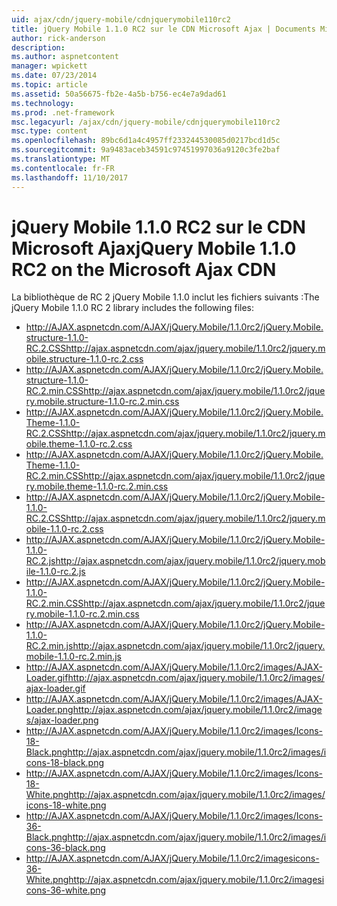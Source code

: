 ```yaml
---
uid: ajax/cdn/jquery-mobile/cdnjquerymobile110rc2
title: jQuery Mobile 1.1.0 RC2 sur le CDN Microsoft Ajax | Documents Microsoft
author: rick-anderson
description: 
ms.author: aspnetcontent
manager: wpickett
ms.date: 07/23/2014
ms.topic: article
ms.assetid: 50a56675-fb2e-4a5b-b756-ec4e7a9dad61
ms.technology: 
ms.prod: .net-framework
msc.legacyurl: /ajax/cdn/jquery-mobile/cdnjquerymobile110rc2
msc.type: content
ms.openlocfilehash: 89bc6d1a4c4957ff233244530085d0217bcd1d5c
ms.sourcegitcommit: 9a9483aceb34591c97451997036a9120c3fe2baf
ms.translationtype: MT
ms.contentlocale: fr-FR
ms.lasthandoff: 11/10/2017
---
```

<a name="jquery-mobile-110-rc2-on-the-microsoft-ajax-cdn"></a><span data-ttu-id="ea312-102">jQuery Mobile 1.1.0 RC2 sur le CDN Microsoft Ajax</span><span class="sxs-lookup"><span data-stu-id="ea312-102">jQuery Mobile 1.1.0 RC2 on the Microsoft Ajax CDN</span></span>
====================
<span data-ttu-id="ea312-103">La bibliothèque de RC 2 jQuery Mobile 1.1.0 inclut les fichiers suivants :</span><span class="sxs-lookup"><span data-stu-id="ea312-103">The jQuery Mobile 1.1.0 RC 2 library includes the following files:</span></span>

- <span data-ttu-id="ea312-104">http://AJAX.aspnetcdn.com/AJAX/jQuery.Mobile/1.1.0rc2/jQuery.Mobile.structure-1.1.0-RC.2.CSS</span><span class="sxs-lookup"><span data-stu-id="ea312-104">http://ajax.aspnetcdn.com/ajax/jquery.mobile/1.1.0rc2/jquery.mobile.structure-1.1.0-rc.2.css</span></span>
- <span data-ttu-id="ea312-105">http://AJAX.aspnetcdn.com/AJAX/jQuery.Mobile/1.1.0rc2/jQuery.Mobile.structure-1.1.0-RC.2.min.CSS</span><span class="sxs-lookup"><span data-stu-id="ea312-105">http://ajax.aspnetcdn.com/ajax/jquery.mobile/1.1.0rc2/jquery.mobile.structure-1.1.0-rc.2.min.css</span></span>
- <span data-ttu-id="ea312-106">http://AJAX.aspnetcdn.com/AJAX/jQuery.Mobile/1.1.0rc2/jQuery.Mobile.Theme-1.1.0-RC.2.CSS</span><span class="sxs-lookup"><span data-stu-id="ea312-106">http://ajax.aspnetcdn.com/ajax/jquery.mobile/1.1.0rc2/jquery.mobile.theme-1.1.0-rc.2.css</span></span>
- <span data-ttu-id="ea312-107">http://AJAX.aspnetcdn.com/AJAX/jQuery.Mobile/1.1.0rc2/jQuery.Mobile.Theme-1.1.0-RC.2.min.CSS</span><span class="sxs-lookup"><span data-stu-id="ea312-107">http://ajax.aspnetcdn.com/ajax/jquery.mobile/1.1.0rc2/jquery.mobile.theme-1.1.0-rc.2.min.css</span></span>
- <span data-ttu-id="ea312-108">http://AJAX.aspnetcdn.com/AJAX/jQuery.Mobile/1.1.0rc2/jQuery.Mobile-1.1.0-RC.2.CSS</span><span class="sxs-lookup"><span data-stu-id="ea312-108">http://ajax.aspnetcdn.com/ajax/jquery.mobile/1.1.0rc2/jquery.mobile-1.1.0-rc.2.css</span></span>
- <span data-ttu-id="ea312-109">http://AJAX.aspnetcdn.com/AJAX/jQuery.Mobile/1.1.0rc2/jQuery.Mobile-1.1.0-RC.2.js</span><span class="sxs-lookup"><span data-stu-id="ea312-109">http://ajax.aspnetcdn.com/ajax/jquery.mobile/1.1.0rc2/jquery.mobile-1.1.0-rc.2.js</span></span>
- <span data-ttu-id="ea312-110">http://AJAX.aspnetcdn.com/AJAX/jQuery.Mobile/1.1.0rc2/jQuery.Mobile-1.1.0-RC.2.min.CSS</span><span class="sxs-lookup"><span data-stu-id="ea312-110">http://ajax.aspnetcdn.com/ajax/jquery.mobile/1.1.0rc2/jquery.mobile-1.1.0-rc.2.min.css</span></span>
- <span data-ttu-id="ea312-111">http://AJAX.aspnetcdn.com/AJAX/jQuery.Mobile/1.1.0rc2/jQuery.Mobile-1.1.0-RC.2.min.js</span><span class="sxs-lookup"><span data-stu-id="ea312-111">http://ajax.aspnetcdn.com/ajax/jquery.mobile/1.1.0rc2/jquery.mobile-1.1.0-rc.2.min.js</span></span>
- <span data-ttu-id="ea312-112">http://AJAX.aspnetcdn.com/AJAX/jQuery.Mobile/1.1.0rc2/images/AJAX-Loader.gif</span><span class="sxs-lookup"><span data-stu-id="ea312-112">http://ajax.aspnetcdn.com/ajax/jquery.mobile/1.1.0rc2/images/ajax-loader.gif</span></span>
- <span data-ttu-id="ea312-113">http://AJAX.aspnetcdn.com/AJAX/jQuery.Mobile/1.1.0rc2/images/AJAX-Loader.png</span><span class="sxs-lookup"><span data-stu-id="ea312-113">http://ajax.aspnetcdn.com/ajax/jquery.mobile/1.1.0rc2/images/ajax-loader.png</span></span>
- <span data-ttu-id="ea312-114">http://AJAX.aspnetcdn.com/AJAX/jQuery.Mobile/1.1.0rc2/images/Icons-18-Black.png</span><span class="sxs-lookup"><span data-stu-id="ea312-114">http://ajax.aspnetcdn.com/ajax/jquery.mobile/1.1.0rc2/images/icons-18-black.png</span></span>
- <span data-ttu-id="ea312-115">http://AJAX.aspnetcdn.com/AJAX/jQuery.Mobile/1.1.0rc2/images/Icons-18-White.png</span><span class="sxs-lookup"><span data-stu-id="ea312-115">http://ajax.aspnetcdn.com/ajax/jquery.mobile/1.1.0rc2/images/icons-18-white.png</span></span>
- <span data-ttu-id="ea312-116">http://AJAX.aspnetcdn.com/AJAX/jQuery.Mobile/1.1.0rc2/images/Icons-36-Black.png</span><span class="sxs-lookup"><span data-stu-id="ea312-116">http://ajax.aspnetcdn.com/ajax/jquery.mobile/1.1.0rc2/images/icons-36-black.png</span></span>
- <span data-ttu-id="ea312-117">http://AJAX.aspnetcdn.com/AJAX/jQuery.Mobile/1.1.0rc2/imagesicons-36-White.png</span><span class="sxs-lookup"><span data-stu-id="ea312-117">http://ajax.aspnetcdn.com/ajax/jquery.mobile/1.1.0rc2/imagesicons-36-white.png</span></span>
